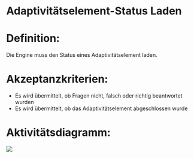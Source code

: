 # Adaptivitätselement-Status Laden


# Definition:
Die Engine muss den Status eines Adaptivitätselement laden.

# Akzeptanzkriterien:
- Es wird übermittelt, ob Fragen nicht, falsch oder richtig beantwortet wurden
- Es wird übermittelt, ob das Adaptivitätselement abgeschlossen wurde

# Aktivitätsdiagramm:
![](imageEngineAdaptivitätselementStatusLaden.png)